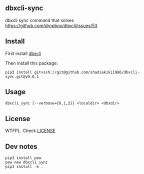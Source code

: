 ## dbxcli-sync

dbxcli sync command that solves https://github.com/dropbox/dbxcli/issues/53


## Install

First install [dbxcli](https://github.com/dropbox/dbxcli/)

Then install this package:

```
pip3 install git+ssh://git@github.com/shadiakiki1986/dbxcli-sync.git@v0.0.1
```

## Usage

```
dbxcli_sync [--verbose={0,1,2}] <localdir> <dbxdir>
```

## License

WTFPL. Check [LICENSE](LICENSE)


## Dev notes

```
pip3 install pew
pew new dbxcli_sync
pip3 install -e .
```
